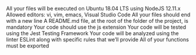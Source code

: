 All your files will be executed on Ubuntu 18.04 LTS using NodeJS 12.11.x Allowed editors: vi, vim, emacs, Visual Studio Code All your files should end with a new line A README.md file, at the root of the folder of the project, is mandatory Your code should use the js extension Your code will be tested using the Jest Testing Framework Your code will be analyzed using the linter ESLint along with specific rules that we’ll provide All of your functions must be exported

